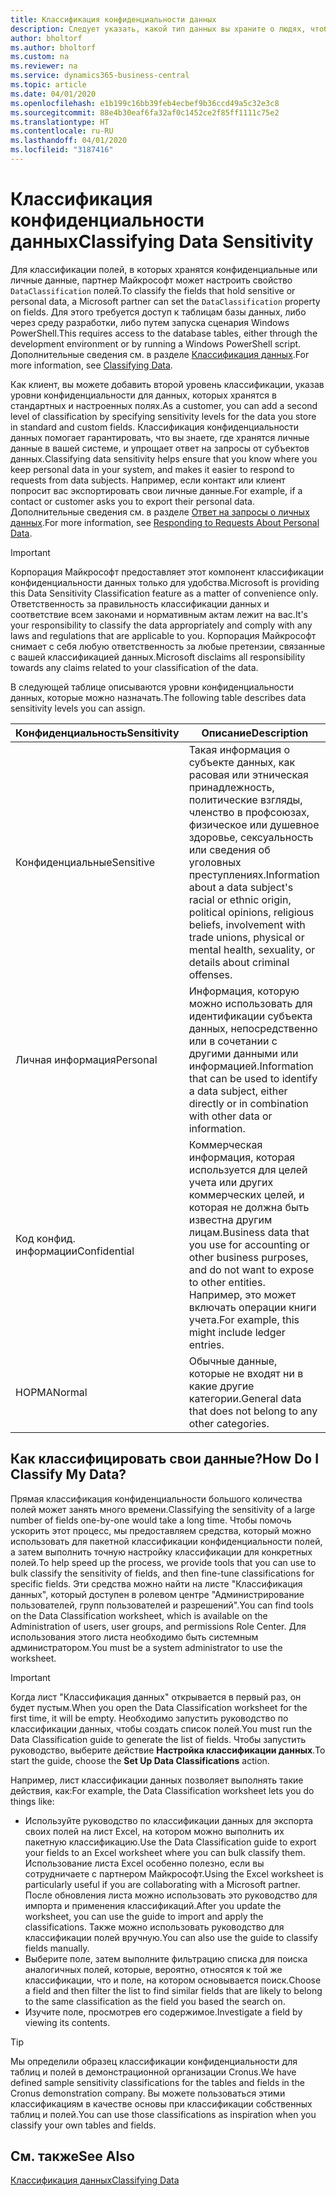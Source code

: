 ```yaml
---
title: Классификация конфиденциальности данных
description: Следует указать, какой тип данных вы храните о людях, чтобы можно было отвечать на запросы субъектов данных.
author: bholtorf
ms.author: bholtorf
ms.custom: na
ms.reviewer: na
ms.service: dynamics365-business-central
ms.topic: article
ms.date: 04/01/2020
ms.openlocfilehash: e1b199c16bb39feb4ecbef9b36ccd49a5c32e3c8
ms.sourcegitcommit: 88e4b30eaf6fa32af0c1452ce2f85ff1111c75e2
ms.translationtype: HT
ms.contentlocale: ru-RU
ms.lasthandoff: 04/01/2020
ms.locfileid: "3187416"
---
```

# <a name="classifying-data-sensitivity"></a><span data-ttu-id="604d2-103">Классификация конфиденциальности данных</span><span class="sxs-lookup"><span data-stu-id="604d2-103">Classifying Data Sensitivity</span></span>
<span data-ttu-id="604d2-104">Для классификации полей, в которых хранятся конфиденциальные или личные данные, партнер Майкрософт может настроить свойство ```DataClassification``` полей.</span><span class="sxs-lookup"><span data-stu-id="604d2-104">To classify the fields that hold sensitive or personal data, a Microsoft partner can set the ```DataClassification``` property on fields.</span></span> <span data-ttu-id="604d2-105">Для этого требуется доступ к таблицам базы данных, либо через среду разработки, либо путем запуска сценария Windows PowerShell.</span><span class="sxs-lookup"><span data-stu-id="604d2-105">This requires access to the database tables, either through the development environment or by running a Windows PowerShell script.</span></span> <span data-ttu-id="604d2-106">Дополнительные сведения см. в разделе [Классификация данных](/dynamics365/business-central/dev-itpro/developer/devenv-classifying-data).</span><span class="sxs-lookup"><span data-stu-id="604d2-106">For more information, see [Classifying Data](/dynamics365/business-central/dev-itpro/developer/devenv-classifying-data).</span></span>  

<span data-ttu-id="604d2-107">Как клиент, вы можете добавить второй уровень классификации, указав уровни конфиденциальности для данных, которых хранятся в стандартных и настроенных полях.</span><span class="sxs-lookup"><span data-stu-id="604d2-107">As a customer, you can add a second level of classification by specifying sensitivity levels for the data you store in standard and custom fields.</span></span> <span data-ttu-id="604d2-108">Классификация конфиденциальности данных помогает гарантировать, что вы знаете, где хранятся личные данные в вашей системе, и упрощает ответ на запросы от субъектов данных.</span><span class="sxs-lookup"><span data-stu-id="604d2-108">Classifying data sensitivity helps ensure that you know where you keep personal data in your system, and makes it easier to respond to requests from data subjects.</span></span> <span data-ttu-id="604d2-109">Например, если контакт или клиент попросит вас экспортировать свои личные данные.</span><span class="sxs-lookup"><span data-stu-id="604d2-109">For example, if a contact or customer asks you to export their personal data.</span></span> <span data-ttu-id="604d2-110">Дополнительные сведения см. в разделе [Ответ на запросы о личных данных](admin-responding-to-requests-about-personal-data.md).</span><span class="sxs-lookup"><span data-stu-id="604d2-110">For more information, see [Responding to Requests About Personal Data](admin-responding-to-requests-about-personal-data.md).</span></span>

> [!Important]
> <span data-ttu-id="604d2-111">Корпорация Майкрософт предоставляет этот компонент классификации конфиденциальности данных только для удобства.</span><span class="sxs-lookup"><span data-stu-id="604d2-111">Microsoft is providing this Data Sensitivity Classification feature as a matter of convenience only.</span></span> <span data-ttu-id="604d2-112">Ответственность за правильность классификации данных и соответствие всем законами и нормативным актам лежит на вас.</span><span class="sxs-lookup"><span data-stu-id="604d2-112">It's your responsibility to classify the data appropriately and comply with any laws and regulations that are applicable to you.</span></span> <span data-ttu-id="604d2-113">Корпорация Майкрософт снимает с себя любую ответственность за любые претензии, связанные с вашей классификацией данных.</span><span class="sxs-lookup"><span data-stu-id="604d2-113">Microsoft disclaims all responsibility towards any claims related to your classification of the data.</span></span>  

<span data-ttu-id="604d2-114">В следующей таблице описываются уровни конфиденциальности данных, которые можно назначать.</span><span class="sxs-lookup"><span data-stu-id="604d2-114">The following table describes data sensitivity levels you can assign.</span></span>

|<span data-ttu-id="604d2-115">Конфиденциальность</span><span class="sxs-lookup"><span data-stu-id="604d2-115">Sensitivity</span></span>|<span data-ttu-id="604d2-116">Описание</span><span class="sxs-lookup"><span data-stu-id="604d2-116">Description</span></span>|
|----|----|
|<span data-ttu-id="604d2-117">Конфиденциальные</span><span class="sxs-lookup"><span data-stu-id="604d2-117">Sensitive</span></span> | <span data-ttu-id="604d2-118">Такая информация о субъекте данных, как расовая или этническая принадлежность, политические взгляды, членство в профсоюзах, физическое или душевное здоровье, сексуальность или сведения об уголовных преступлениях.</span><span class="sxs-lookup"><span data-stu-id="604d2-118">Information about a data subject's racial or ethnic origin, political opinions, religious beliefs, involvement with trade unions, physical or mental health, sexuality, or details about criminal offenses.</span></span> |
|<span data-ttu-id="604d2-119">Личная информация</span><span class="sxs-lookup"><span data-stu-id="604d2-119">Personal</span></span> | <span data-ttu-id="604d2-120">Информация, которую можно использовать для идентификации субъекта данных, непосредственно или в сочетании с другими данными или информацией.</span><span class="sxs-lookup"><span data-stu-id="604d2-120">Information that can be used to identify a data subject, either directly or in combination with other data or information.</span></span>|
|<span data-ttu-id="604d2-121">Код конфид. информации</span><span class="sxs-lookup"><span data-stu-id="604d2-121">Confidential</span></span> | <span data-ttu-id="604d2-122">Коммерческая информация, которая используется для целей учета или других коммерческих целей, и которая не должна быть известна другим лицам.</span><span class="sxs-lookup"><span data-stu-id="604d2-122">Business data that you use for accounting or other business purposes, and do not want to expose to other entities.</span></span> <span data-ttu-id="604d2-123">Например, это может включать операции книги учета.</span><span class="sxs-lookup"><span data-stu-id="604d2-123">For example, this might include ledger entries.</span></span>|
|<span data-ttu-id="604d2-124">НОРМА</span><span class="sxs-lookup"><span data-stu-id="604d2-124">Normal</span></span> | <span data-ttu-id="604d2-125">Обычные данные, которые не входят ни в какие другие категории.</span><span class="sxs-lookup"><span data-stu-id="604d2-125">General data that does not belong to any other categories.</span></span>|

## <a name="how-do-i-classify-my-data"></a><span data-ttu-id="604d2-126">Как классифицировать свои данные?</span><span class="sxs-lookup"><span data-stu-id="604d2-126">How Do I Classify My Data?</span></span>
<span data-ttu-id="604d2-127">Прямая классификация конфиденциальности большого количества полей может занять много времени.</span><span class="sxs-lookup"><span data-stu-id="604d2-127">Classifying the sensitivity of a large number of fields one-by-one would take a long time.</span></span> <span data-ttu-id="604d2-128">Чтобы помочь ускорить этот процесс, мы предоставляем средства, который можно использовать для пакетной классификации конфиденциальности полей, а затем выполнить точную настройку классификации для конкретных полей.</span><span class="sxs-lookup"><span data-stu-id="604d2-128">To help speed up the process, we provide tools that you can use to bulk classify the sensitivity of fields, and then fine-tune classifications for specific fields.</span></span> <span data-ttu-id="604d2-129">Эти средства можно найти на листе "Классификация данных", который доступен в ролевом центре "Администрирование пользователей, групп пользователей и разрешений".</span><span class="sxs-lookup"><span data-stu-id="604d2-129">You can find tools on the Data Classification worksheet, which is available on the Administration of users, user groups, and permissions Role Center.</span></span> <span data-ttu-id="604d2-130">Для использования этого листа необходимо быть системным администратором.</span><span class="sxs-lookup"><span data-stu-id="604d2-130">You must be a system administrator to use the worksheet.</span></span>

> [!Important]
> <span data-ttu-id="604d2-131">Когда лист "Классификация данных" открывается в первый раз, он будет пустым.</span><span class="sxs-lookup"><span data-stu-id="604d2-131">When you open the Data Classification worksheet for the first time, it will be empty.</span></span> <span data-ttu-id="604d2-132">Необходимо запустить руководство по классификации данных, чтобы создать список полей.</span><span class="sxs-lookup"><span data-stu-id="604d2-132">You must run the Data Classification guide to generate the list of fields.</span></span> <span data-ttu-id="604d2-133">Чтобы запустить руководство, выберите действие **Настройка классификации данных**.</span><span class="sxs-lookup"><span data-stu-id="604d2-133">To start the guide, choose the **Set Up Data Classifications** action.</span></span>

<span data-ttu-id="604d2-134">Например, лист классификации данных позволяет выполнять такие действия, как:</span><span class="sxs-lookup"><span data-stu-id="604d2-134">For example, the Data Classification worksheet lets you do things like:</span></span>  

* <span data-ttu-id="604d2-135">Используйте руководство по классификации данных для экспорта своих полей на лист Excel, на котором можно выполнить их пакетную классификацию.</span><span class="sxs-lookup"><span data-stu-id="604d2-135">Use the Data Classification guide to export your fields to an Excel worksheet where you can bulk classify them.</span></span> <span data-ttu-id="604d2-136">Использование листа Excel особенно полезно, если вы сотрудничаете с партнером Майкрософт.</span><span class="sxs-lookup"><span data-stu-id="604d2-136">Using the Excel worksheet is particularly useful if you are collaborating with a Microsoft partner.</span></span> <span data-ttu-id="604d2-137">После обновления листа можно использовать это руководство для импорта и применения классификаций.</span><span class="sxs-lookup"><span data-stu-id="604d2-137">After you update the worksheet, you can use the guide to import and apply the classifications.</span></span> <span data-ttu-id="604d2-138">Также можно использовать руководство для классификации полей вручную.</span><span class="sxs-lookup"><span data-stu-id="604d2-138">You can also use the guide to classify fields manually.</span></span>  
* <span data-ttu-id="604d2-139">Выберите поле, затем выполните фильтрацию списка для поиска аналогичных полей, которые, вероятно, относятся к той же классификации, что и поле, на котором основывается поиск.</span><span class="sxs-lookup"><span data-stu-id="604d2-139">Choose a field and then filter the list to find similar fields that are likely to belong to the same classification as the field you based the search on.</span></span>  
* <span data-ttu-id="604d2-140">Изучите поле, просмотрев его содержимое.</span><span class="sxs-lookup"><span data-stu-id="604d2-140">Investigate a field by viewing its contents.</span></span>  

> [!Tip]
> <span data-ttu-id="604d2-141">Мы определили образец классификации конфиденциальности для таблиц и полей в демонстрационной организации Cronus.</span><span class="sxs-lookup"><span data-stu-id="604d2-141">We have defined sample sensitivity classifications for the tables and fields in the Cronus demonstration company.</span></span> <span data-ttu-id="604d2-142">Вы можете пользоваться этими классификациям в качестве основы при классификации собственных таблиц и полей.</span><span class="sxs-lookup"><span data-stu-id="604d2-142">You can use those classifications as inspiration when you classify your own tables and fields.</span></span>

## <a name="see-also"></a><span data-ttu-id="604d2-143">См. также</span><span class="sxs-lookup"><span data-stu-id="604d2-143">See Also</span></span>

[<span data-ttu-id="604d2-144">Классификация данных</span><span class="sxs-lookup"><span data-stu-id="604d2-144">Classifying Data</span></span>](/dynamics365/business-central/dev-itpro/developer/devenv-classifying-data)  

